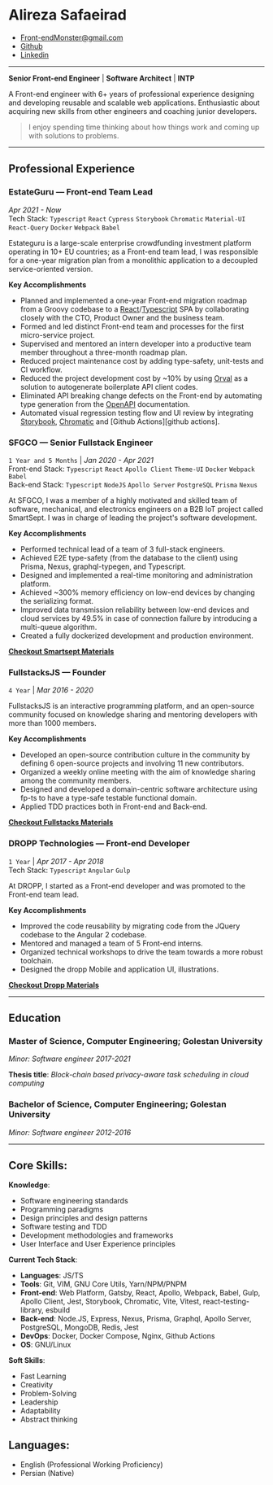 <!-- omit in toc -->
# Alireza Safaeirad
* Front-endMonster@gmail.com
* [Github][github-profile]
* [Linkedin][linkedin-profile]

---

**Senior Front-end Engineer** | **Software Architect** | **INTP**

A Front-end engineer with 6+ years of professional experience designing and developing reusable and scalable web applications. Enthusiastic about acquiring new skills from other engineers and coaching junior developers.

> I enjoy spending time thinking about how things work and coming up with solutions to problems.

---

## Professional Experience

### EstateGuru — Front-end Team Lead
_Apr 2021 - Now_\
Tech Stack: `Typescript` `React` `Cypress` `Storybook` `Chromatic` `Material-UI` `React-Query` `Docker` `Webpack` `Babel`

Estateguru is a large-scale enterprise crowdfunding investment platform operating in 10+ EU countries; as a Front-end team lead, I was responsible for a one-year migration plan from a monolithic application to a decoupled service-oriented version.

**Key Accomplishments**

* Planned and implemented a one-year Front-end migration roadmap from a Groovy codebase to a [React][react]/[Typescript][typescript] SPA by collaborating closely with the CTO, Product Owner and the business team.
* Formed and led distinct Front-end team and processes for the first micro-service project.
* Supervised and mentored an intern developer into a productive team member throughout a three-month roadmap plan.
* Reduced project maintenance cost by adding type-safety, unit-tests and CI workflow.
* Reduced the project development cost by ~10% by using [Orval][orval] as a solution to autogenerate boilerplate API client codes.
* Eliminated API breaking change defects on the Front-end by automating type generation from the [OpenAPI][openapi] documentation.
* Automated visual regression testing flow and UI review by integrating [Storybook][storybook], [Chromatic][chromatic] and [Github Actions][github actions].

### SFGCO — Senior Fullstack Engineer
`1 Year and 5 Months` | _Jan 2020 - Apr 2021_\
Front-end Stack: `Typescript` `React` `Apollo Client` `Theme-UI` `Docker` `Webpack` `Babel` \
Back-end Stack: `Typescript` `NodeJS` `Apollo Server` `PostgreSQL` `Prisma` `Nexus`

At SFGCO, I was a member of a highly motivated and skilled team of software, mechanical, and electronics engineers on a B2B IoT project called SmartSept. I was in charge of leading the project's software development.

**Key Accomplishments**

* Performed technical lead of a team of 3 full-stack engineers.
* Achieved E2E type-safety (from the database to the client) using Prisma, Nexus, graphql-typegen, and Typescript.
* Designed and implemented a real-time monitoring and administration platform.
* Achieved ~300% memory efficiency on low-end devices by changing the serializing format.
* Improved data transmission reliability between low-end devices and cloud services by 49.5% in case of connection failure by introducing a multi-queue algorithm.
* Created a fully dockerized development and production environment.

**[Checkout Smartsept Materials](./projects/smartsept.md)**

### FullstacksJS — Founder
`4 Year` | _Mar 2016 - 2020_

FullstacksJS is an interactive programming platform, and an open-source community focused on knowledge sharing and mentoring developers with more than 1000 members.

**Key Accomplishments**

* Developed an open-source contribution culture in the community by defining 6 open-source projects and involving 11 new contributors.
* Organized a weekly online meeting with the aim of knowledge sharing among the community members.
* Designed and developed a domain-centric software architecture using fp-ts to have a type-safe testable functional domain.
* Applied TDD practices both in Front-end and Back-end.

**[Checkout Fullstacks Materials](./projects/fullstacks-app.md)**

### DROPP Technologies — Front-end Developer
`1 Year` | _Apr 2017 - Apr 2018_ \
Tech Stack: `Typescript` `Angular` `Gulp`

At DROPP, I started as a Front-end developer and was promoted to the Front-end team lead.

**Key Accomplishments**

* Improved the code reusability by migrating code from the JQuery codebase to the Angular 2 codebase.
* Mentored and managed a team of 5 Front-end interns.
* Organized technical workshops to drive the team towards a more robust toolchain.
* Designed the dropp Mobile and application UI, illustrations.

**[Checkout Dropp Materials](./projects/dropp.md)**

---

## Education

### Master of Science, Computer Engineering; Golestan University
*Minor: Software engineer 2017-2021*

**Thesis title**: *Block-chain based privacy-aware task scheduling in cloud computing*

### Bachelor of Science, Computer Engineering; Golestan University
*Minor: Software engineer 2012-2016*

---

## Core Skills:

**Knowledge**:
* Software engineering standards
* Programming paradigms
* Design principles and design patterns
* Software testing and TDD
* Development methodologies and frameworks
* User Interface and User Experience principles

**Current Tech Stack**:
* **Languages**: JS/TS
* **Tools**: Git, VIM, GNU Core Utils, Yarn/NPM/PNPM
* **Front-end**: Web Platform, Gatsby, React, Apollo, Webpack, Babel, Gulp, Apollo Client, Jest, Storybook, Chromatic, Vite, Vitest, react-testing-library, esbuild
* **Back-end**: Node.JS, Express, Nexus, Prisma, Graphql, Apollo Server, PostgreSQL, MongoDB, Redis, Jest
* **DevOps**: Docker, Docker Compose, Nginx, Github Actions
* **OS**: GNU/Linux

**Soft Skills**:
* Fast Learning
* Creativity
* Problem-Solving
* Leadership
* Adaptability
* Abstract thinking

## Languages:
* English (Professional Working Proficiency)
* Persian (Native)

[github-profile]: [https://github.com/frontendmonster]
[linkedin-profile]: [https://www.linkedin.com/in/alireza-safaierad]
[typescript]: [https://typescriptlang.org]
[react]: [https://reactjs.org]
[orval]: [https://orval.dev/]
[openapi]: [https://reactjs.org]
[storybook]: [https://storybook.js.org/]
[chromatic]: [https://www.chromatic.com/]
